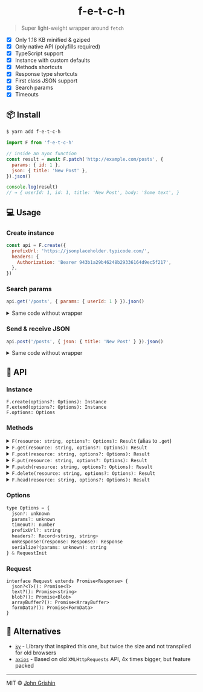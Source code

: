 <h1 align="center">f-e-t-c-h</h1>

> Super light-weight wrapper around `fetch`

- [x] Only 1.18 KB minified & gziped
- [x] Only native API (polyfills required)
- [x] TypeScript support
- [x] Instance with custom defaults
- [x] Methods shortcuts
- [x] Response type shortcuts
- [x] First class JSON support
- [x] Search params
- [x] Timeouts

## 📦 Install

```sh
$ yarn add f-e-t-c-h
```

```js
import F from 'f-e-t-c-h'

// inside an aync function
const result = await F.patch('http://example.com/posts', {
  params: { id: 1 },
  json: { title: 'New Post' },
}).json()

console.log(result)
// → { userId: 1, id: 1, title: 'New Post', body: 'Some text', }
```

## 💻 Usage

### Create instance

```js
const api = F.create({
  prefixUrl: 'https://jsonplaceholder.typicode.com/',
  headers: {
    Authorization: 'Bearer 943b1a29b46248b29336164d9ec5f217',
  },
})
```

### Search params

```js
api.get('/posts', { params: { userId: 1 } }).json()
```

<details><summary>Same code without wrapper</summary>

```js
fetch('http://example.com/posts?id=1').then((res) => {
  if (res.ok) {
    return res.json()
  }

  throw new Error('Oops')
})
```

</details>

### Send & receive JSON

```js
api.post('/posts', { json: { title: 'New Post' } }).json()
```

<details><summary>Same code without wrapper</summary>

```js
fetch('http://example.com/posts', {
  method: 'POST',
  headers: {
    'content-type': 'application/json',
    accept: 'application/json',
  },
  body: JSON.stringify({ title: 'New Post' }),
}).then((res) => {
  if (res.ok) {
    return res.json()
  }

  throw new Error('Oops')
})
```

</details>

## 📖 API

### Instance

`F.create(options?: Options): Instance` <br>
`F.extend(options?: Options): Instance` <br>
`F.options: Options`

### Methods

<details><summary><code>F(resource: string, options?: Options): Result</code> (alias to <code>.get</code>)</summary>

```js
fetch(resource, { method: 'GET', ...options })
```

</details>
<details><summary><code>F.get(resource: string, options?: Options): Result</code></summary>

```js
fetch(resource, { method: 'GET', ...options })
```

</details>
<details><summary><code>F.post(resource: string, options?: Options): Result</code></summary>

```js
fetch(resource, { method: 'POST', ...options })
```

</details>
<details><summary><code>F.put(resource: string, options?: Options): Result</code></summary>

```js
fetch(resource, { method: 'PUT', ...options })
```

</details>
<details><summary><code>F.patch(resource: string, options?: Options): Result</code></summary>

```js
fetch(resource, { method: 'PATCH', ...options })
```

</details>
<details><summary><code>F.delete(resource: string, options?: Options): Result</code></summary>

```js
fetch(resource, { method: 'DELETE', ...options })
```

</details>
<details><summary><code>F.head(resource: string, options?: Options): Result</code></summary>

```js
fetch(resource, { method: 'HEAD' })
```

</details>

### Options

```js
type Options = {
  json?: unknown
  params?: unknown
  timeout?: number
  prefixUrl?: string
  headers?: Record<string, string>
  onResponse?(response: Response): Response
  serialize?(params: unknown): string
} & RequestInit
```

### Request

```
interface Request extends Promise<Response> {
  json?<T>(): Promise<T>
  text?(): Promise<string>
  blob?(): Promise<Blob>
  arrayBuffer?(): Promise<ArrayBuffer>
  formData?(): Promise<FormData>
}
```

## 🔗 Alternatives

- [`ky`](https://github.com/sindresorhus/ky) - Library that inspired this one, but twice the size and not transpiled for old browsers
- [`axios`](https://github.com/axios/axios) - Based on old `XMLHttpRequests` API, 4x times bigger, but feature packed

---

MIT © [John Grishin](http://johngrish.in)

